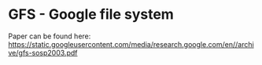 # GFS - Google file system
Paper can be found here: https://static.googleusercontent.com/media/research.google.com/en//archive/gfs-sosp2003.pdf

